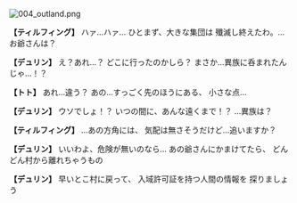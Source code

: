 
![004_outland.png](../images/backgrounds/004_outland.png)

**【ティルフィング】**
ハァ…ハァ…
ひとまず、大きな集団は
殲滅し終えたわ。…お爺さんは？

**【デュリン】**
え？あれ…？
どこに行ったのかしら？
まさか…異族に呑まれたんじゃ…！？

**【トト】**
あれ…違う？
あの…すっごく先のほうにある、
小さな点…

**【デュリン】**
ウソでしょ！？
いつの間に、あんな遠くまで！？
…異族は？

**【ティルフィング】**
…あの方角には、
気配は無さそうだけど…追いますか？

**【デュリン】**
いいわよ、危険が無いのなら…
あの爺さんにかまけてたら、
どんどん村から離れちゃうもの

**【デュリン】**
早いとこ村に戻って、
入域許可証を持つ人間の情報を
探りましょう